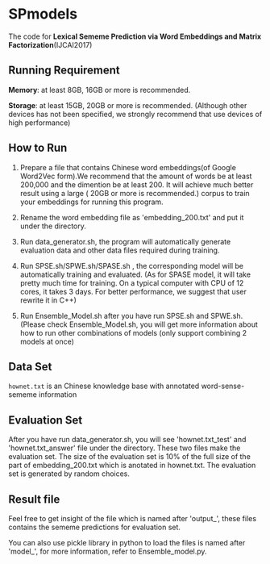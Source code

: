# SPmodels
The code for **Lexical Sememe Prediction via Word Embeddings and Matrix Factorization**(IJCAI2017)

## Running Requirement
**Memory**: at least 8GB, 16GB or more is recommended.

**Storage**: at least 15GB, 20GB or more is recommended. 
(Although other devices has not been specified, we strongly recommend that use devices of high performance)

## How to Run
1. Prepare a file that contains Chinese word embeddings(of Google Word2Vec form).We recommend that the amount of words be at least 200,000 and the dimention be at least 200. It will achieve much better result using a large ( 20GB or more is recommended.) corpus to train your embeddings for running this program.

2. Rename the word embedding file as 'embedding_200.txt' and put it under the directory.

3. Run data_generator.sh, the program will automatically generate evaluation data and other data files required during training.

4. Run SPSE.sh/SPWE.sh/SPASE.sh , the corresponding model will be automatically training and evaluated. 
(As for SPASE model, it will take pretty much time for training. On a typical computer with CPU of 12 cores, it takes 3 days. For better performance, we suggest that user rewrite it in C++)

5. Run Ensemble_Model.sh after you have run SPSE.sh and SPWE.sh. (Please check Ensemble_Model.sh, you will get more information about how to run other combinations of models (only support combining 2 models at once)

## Data Set
``hownet.txt`` is an Chinese knowledge base with annotated word-sense-sememe information
 
## Evaluation Set
 After you have run data_generator.sh, you will see 'hownet.txt_test' and 'hownet.txt_answer' file under the directory. These two files make the evaluation set. The size of the evaluation set is 10% of the full size of the part of embedding_200.txt which is anotated in hownet.txt. The evaluation set is generated by random choices.

## Result file
Feel free to get insight of the file which is named after 'output_', these files contains the sememe predictions for  evaluation set. 

You can also use pickle library in python to load the files is named after 'model_', for more information, refer to Ensemble_model.py. 